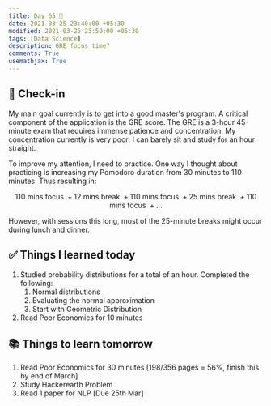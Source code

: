 ```yaml
---
title: Day 65 🌯
date: 2021-03-25 23:40:00 +05:30
modified: 2021-03-25 23:50:00 +05:30
tags: [Data Science]
description: GRE focus time?
comments: True
usemathjax: True
---
```


## 📩 Check-in

My main goal currently is to get into a good master's program. A critical component of the application is the GRE score. The GRE is a 3-hour 45-minute exam that requires immense patience and concentration. My concentration currently is very poor; I can barely sit and study for an hour straight.

To improve my attention, I need to practice. One way I thought about practicing is increasing my Pomodoro duration from 30 minutes to 110 minutes. Thus resulting in:

$$ 110 \text{ mins focus } + 12 \text{ mins break } + 110 \text{ mins focus } + 25 \text{ mins break } + 110 \text{ mins focus } + ... $$

However, with sessions this long, most of the 25-minute breaks might occur during lunch and dinner.

## ✅ Things I learned today

1. Studied probability distributions for a total of an hour. Completed the following:
   1. Normal distributions
   2. Evaluating the normal approximation
   3. Start with Geometric Distribution
2. Read Poor Economics for 10 minutes

## 📚 Things to learn tomorrow

1. Read Poor Economics for 30 minutes [198/356 pages = 56%, finish this by end of March]
2. Study Hackerearth Problem
3. Read 1 paper for NLP [Due 25th Mar]

